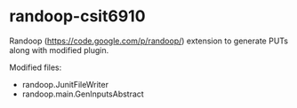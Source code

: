 randoop-csit6910
================

Randoop (https://code.google.com/p/randoop/) extension to generate PUTs along with modified plugin.

Modified files:
- randoop.JunitFileWriter
- randoop.main.GenInputsAbstract

